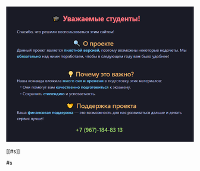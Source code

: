 
![](notes/images/glavnai/glavnai.png)



































































































[[#s]]

#s